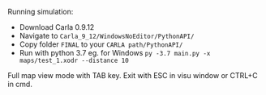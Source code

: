 Running simulation:
* Download Carla 0.9.12
* Navigate to ```Carla_9_12/WindowsNoEditor/PythonAPI/```
* Copy folder ```FINAL``` to your ```CARLA path/PythonAPI/```
* Run with python 3.7 eg. for Windows ```py -3.7 main.py -x maps/test_1.xodr --distance 10```

Full map view mode with TAB key.
Exit with ESC in visu window or CTRL+C in cmd.